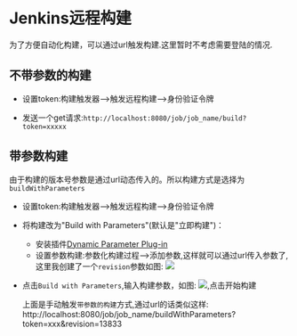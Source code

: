 # Jenkins远程构建


为了方便自动化构建，可以通过url触发构建.这里暂时不考虑需要登陆的情况.

## 不带参数的构建


- 设置token:构建触发器–>触发远程构建–>身份验证令牌

- 发送一个get请求:`http://localhost:8080/job/job_name/build?token=xxxxx`

## 带参数构建

由于构建的版本号参数是通过url动态传入的。所以构建方式是选择为```buildWithParameters```

- 设置token:构建触发器-->触发远程构建-->身份验证令牌
- 将构建改为"Build with Parameters"(默认是"立即构建")：
	- 安装插件[Dynamic Parameter Plug-in](https://wiki.jenkins-ci.org/display/JENKINS/Dynamic+Parameter+Plug-in)
	- 设置参数构建:参数化构建过程-->添加参数,这样就可以通过url传入参数了,这里我创建了一个`revision`参数如图:
![](http://ocidwvtj2.bkt.clouddn.com/jenkins_build_with_parameters.png)
- 点击```Build with Parameters```,输入构建参数，如图:
![](http://ocidwvtj2.bkt.clouddn.com/enter_build_with_parameters.png),点击开始构建

  上面是手动触发`带参数的构建`方式,通过url的话类似这样:
http://localhost:8080/job/job_name/buildWithParameters?token=xxx&revision=13833
